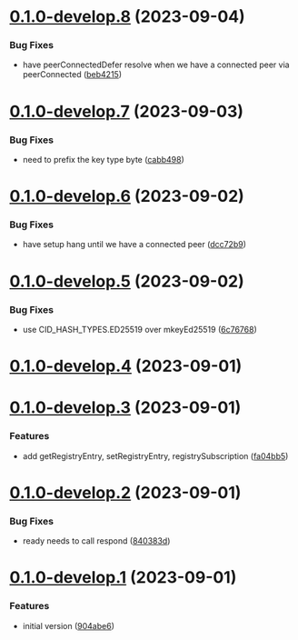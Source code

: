 # [0.1.0-develop.8](https://git.lumeweb.com/LumeWeb/kernel-s5/compare/v0.1.0-develop.7...v0.1.0-develop.8) (2023-09-04)


### Bug Fixes

* have peerConnectedDefer resolve when we have a connected peer via peerConnected ([beb4215](https://git.lumeweb.com/LumeWeb/kernel-s5/commit/beb42152b829196af26fc70f3189e8ade651c717))

# [0.1.0-develop.7](https://git.lumeweb.com/LumeWeb/kernel-s5/compare/v0.1.0-develop.6...v0.1.0-develop.7) (2023-09-03)


### Bug Fixes

* need to prefix the key type byte ([cabb498](https://git.lumeweb.com/LumeWeb/kernel-s5/commit/cabb498ac0e0f3322dc69a02b242bf5e498e843a))

# [0.1.0-develop.6](https://git.lumeweb.com/LumeWeb/kernel-s5/compare/v0.1.0-develop.5...v0.1.0-develop.6) (2023-09-02)


### Bug Fixes

* have setup hang until we have a connected peer ([dcc72b9](https://git.lumeweb.com/LumeWeb/kernel-s5/commit/dcc72b9cec9e7e97d3bdbcc1449fae2ae9b04552))

# [0.1.0-develop.5](https://git.lumeweb.com/LumeWeb/kernel-s5/compare/v0.1.0-develop.4...v0.1.0-develop.5) (2023-09-02)


### Bug Fixes

* use CID_HASH_TYPES.ED25519 over mkeyEd25519 ([6c76768](https://git.lumeweb.com/LumeWeb/kernel-s5/commit/6c76768fe0f735d49f13cbd13b5682dd990e088c))

# [0.1.0-develop.4](https://git.lumeweb.com/LumeWeb/kernel-s5/compare/v0.1.0-develop.3...v0.1.0-develop.4) (2023-09-01)

# [0.1.0-develop.3](https://git.lumeweb.com/LumeWeb/kernel-s5/compare/v0.1.0-develop.2...v0.1.0-develop.3) (2023-09-01)


### Features

* add getRegistryEntry, setRegistryEntry, registrySubscription ([fa04bb5](https://git.lumeweb.com/LumeWeb/kernel-s5/commit/fa04bb5e3066ed8efba083db55f31145c21f41ee))

# [0.1.0-develop.2](https://git.lumeweb.com/LumeWeb/kernel-s5/compare/v0.1.0-develop.1...v0.1.0-develop.2) (2023-09-01)


### Bug Fixes

* ready needs to call respond ([840383d](https://git.lumeweb.com/LumeWeb/kernel-s5/commit/840383d7c87037134bdc5603891c468960282fc5))

# [0.1.0-develop.1](https://git.lumeweb.com/LumeWeb/kernel-s5/compare/v0.0.1...v0.1.0-develop.1) (2023-09-01)


### Features

* initial version ([904abe6](https://git.lumeweb.com/LumeWeb/kernel-s5/commit/904abe6abd8ba91f42d77722cdfae168629cf5db))
